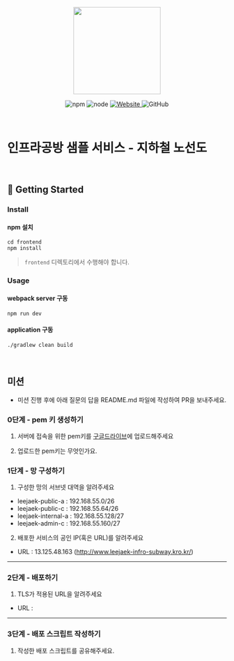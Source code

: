 <p align="center">
    <img width="200px;" src="https://raw.githubusercontent.com/woowacourse/atdd-subway-admin-frontend/master/images/main_logo.png"/>
</p>
<p align="center">
  <img alt="npm" src="https://img.shields.io/badge/npm-%3E%3D%205.5.0-blue">
  <img alt="node" src="https://img.shields.io/badge/node-%3E%3D%209.3.0-blue">
  <a href="https://edu.nextstep.camp/c/R89PYi5H" alt="nextstep atdd">
    <img alt="Website" src="https://img.shields.io/website?url=https%3A%2F%2Fedu.nextstep.camp%2Fc%2FR89PYi5H">
  </a>
  <img alt="GitHub" src="https://img.shields.io/github/license/next-step/atdd-subway-service">
</p>

<br>

# 인프라공방 샘플 서비스 - 지하철 노선도

<br>

## 🚀 Getting Started

### Install
#### npm 설치
```
cd frontend
npm install
```
> `frontend` 디렉토리에서 수행해야 합니다.

### Usage
#### webpack server 구동
```
npm run dev
```
#### application 구동
```
./gradlew clean build
```
<br>

## 미션

* 미션 진행 후에 아래 질문의 답을 README.md 파일에 작성하여 PR을 보내주세요.

### 0단계 - pem 키 생성하기

1. 서버에 접속을 위한 pem키를 [구글드라이브](https://drive.google.com/drive/folders/1dZiCUwNeH1LMglp8dyTqqsL1b2yBnzd1?usp=sharing)에 업로드해주세요

2. 업로드한 pem키는 무엇인가요.

### 1단계 - 망 구성하기
1. 구성한 망의 서브넷 대역을 알려주세요
- leejaek-public-a : 192.168.55.0/26
- leejaek-public-c : 192.168.55.64/26
- leejaek-internal-a : 192.168.55.128/27
- leejaek-admin-c : 192.168.55.160/27

2. 배포한 서비스의 공인 IP(혹은 URL)를 알려주세요

- URL : 13.125.48.163 (http://www.leejaek-infro-subway.kro.kr/)



---

### 2단계 - 배포하기
1. TLS가 적용된 URL을 알려주세요

- URL : 

---

### 3단계 - 배포 스크립트 작성하기

1. 작성한 배포 스크립트를 공유해주세요.


